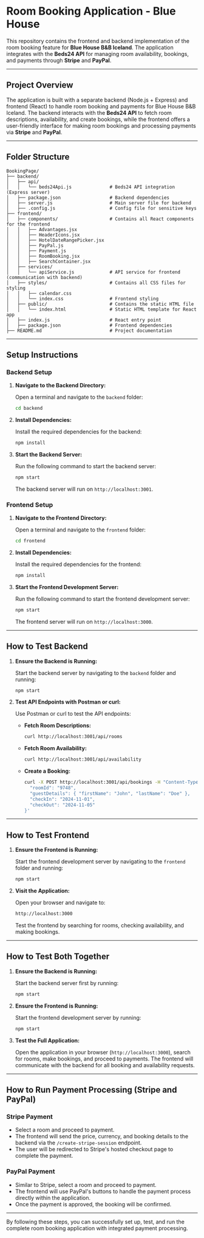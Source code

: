 # Room Booking Application - Blue House

This repository contains the frontend and backend implementation of the room booking feature for **Blue House B&B Iceland**. The application integrates with the **Beds24 API** for managing room availability, bookings, and payments through **Stripe** and **PayPal**.

---

## Project Overview

The application is built with a separate backend (Node.js + Express) and frontend (React) to handle room booking and payments for Blue House B&B Iceland. The backend interacts with the **Beds24 API** to fetch room descriptions, availability, and create bookings, while the frontend offers a user-friendly interface for making room bookings and processing payments via **Stripe** and **PayPal**.

---

## Folder Structure

```
BookingPage/
├── backend/
│   ├── api/
│   │   └── beds24Api.js              # Beds24 API integration (Express server)
│   ├── package.json                  # Backend dependencies
│   ├── server.js                     # Main server file for backend
│   ├── .config.js                    # Config file for sensitive keys
├── frontend/
│   ├── components/                   # Contains all React components for the frontend
│   │   ├── Advantages.jsx
│   │   ├── HeaderIcons.jsx
│   │   ├── HotelDateRangePicker.jsx
│   │   ├── PayPal.js
│   │   ├── Payment.js
│   │   ├── RoomBooking.jsx
│   │   ├── SearchContainer.jsx
│   ├── services/
│   │   └── apiService.js             # API service for frontend (communication with backend)
│   ├── styles/                       # Contains all CSS files for styling
│   │   ├── calendar.css
│   │   └── index.css                 # Frontend styling
│   ├── public/                       # Contains the static HTML file
│   │   └── index.html                # Static HTML template for React app
│   ├── index.js                      # React entry point
│   ├── package.json                  # Frontend dependencies
├── README.md                         # Project documentation
```

---

## Setup Instructions

### Backend Setup

1. **Navigate to the Backend Directory:**

   Open a terminal and navigate to the `backend` folder:

   ```bash
   cd backend
   ```

2. **Install Dependencies:**

   Install the required dependencies for the backend:

   ```bash
   npm install
   ```

3. **Start the Backend Server:**

   Run the following command to start the backend server:

   ```bash
   npm start
   ```

   The backend server will run on `http://localhost:3001`.

### Frontend Setup

1. **Navigate to the Frontend Directory:**

   Open a terminal and navigate to the `frontend` folder:

   ```bash
   cd frontend
   ```

2. **Install Dependencies:**

   Install the required dependencies for the frontend:

   ```bash
   npm install
   ```

3. **Start the Frontend Development Server:**

   Run the following command to start the frontend development server:

   ```bash
   npm start
   ```

   The frontend server will run on `http://localhost:3000`.

---

## How to Test Backend

1. **Ensure the Backend is Running:**

   Start the backend server by navigating to the `backend` folder and running:

   ```bash
   npm start
   ```

2. **Test API Endpoints with Postman or curl:**

   Use Postman or curl to test the API endpoints:

   - **Fetch Room Descriptions:**

     ```bash
     curl http://localhost:3001/api/rooms
     ```

   - **Fetch Room Availability:**

     ```bash
     curl http://localhost:3001/api/availability
     ```

   - **Create a Booking:**
     ```bash
     curl -X POST http://localhost:3001/api/bookings -H "Content-Type: application/json" -d '{
       "roomId": "9748",
       "guestDetails": { "firstName": "John", "lastName": "Doe" },
       "checkIn": "2024-11-01",
       "checkOut": "2024-11-05"
     }'
     ```

---

## How to Test Frontend

1. **Ensure the Frontend is Running:**

   Start the frontend development server by navigating to the `frontend` folder and running:

   ```bash
   npm start
   ```

2. **Visit the Application:**

   Open your browser and navigate to:

   ```bash
   http://localhost:3000
   ```

   Test the frontend by searching for rooms, checking availability, and making bookings.

---

## How to Test Both Together

1. **Ensure the Backend is Running:**

   Start the backend server first by running:

   ```bash
   npm start
   ```

2. **Ensure the Frontend is Running:**

   Start the frontend development server by running:

   ```bash
   npm start
   ```

3. **Test the Full Application:**

   Open the application in your browser (`http://localhost:3000`), search for rooms, make bookings, and proceed to payments. The frontend will communicate with the backend for all booking and availability requests.

---

## How to Run Payment Processing (Stripe and PayPal)

### Stripe Payment

- Select a room and proceed to payment.
- The frontend will send the price, currency, and booking details to the backend via the `/create-stripe-session` endpoint.
- The user will be redirected to Stripe's hosted checkout page to complete the payment.

### PayPal Payment

- Similar to Stripe, select a room and proceed to payment.
- The frontend will use PayPal's buttons to handle the payment process directly within the application.
- Once the payment is approved, the booking will be confirmed.

---

By following these steps, you can successfully set up, test, and run the complete room booking application with integrated payment processing.
